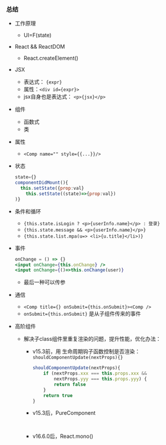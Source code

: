 ### 总结

+ 工作原理

  + UI=F(state)
  
+ React && ReactDOM 

  + React.createElement()
  
+ JSX

  +  表达式： `{expr}`
  + 属性：`<div id={expr}>`
  + jsx自身也是表达式： `<p>{jsx}</p>`

+ 组件

  + 函数式
  + 类

+ 属性

  + `<Comp name="" style={{...}}/>`

+ 状态

  ```jsx
  state={} 
  componentDidMount(){
  	this.setState({prop:val}
      this.setState((state)=>{prop:val})
  )}
  ```


+ 条件和循环

  + `{this.state.isLogin ? <p>{userInfo.name}</p> : 登录}`
  + `{this.state.message && <p>{userInfo.name}</p>}`
  + `{this.state.list.mpa(u=> <li>{u.title}</li>)}`

+ 事件

  ```jsx
  onChange = () => {}
  <input onChange={this.onChange} />
  <input onChange={()=>this.onChange(user)}
  ```


  + 最后一种可以传参

+ 通信

  + `<Comp title={} onSubmit={this.onSubmit}><Comp />`
  + `onSubmit={this.onSubmit}` 是从子组件传来的事件
  
+ 高阶组件


  + 解决子class组件里重复渲染的问题，提升性能，优化办法：


    + v15.3前，用 生命周期钩子函数控制是否渲染：`shouldComponentUpdate(nextProps){}`

      ```jsx
      shouldComponentUpdate(nextProps){
          if (nextProps.xxx === this.props.xxx &&
              nextProps.yyy === this.props.yyy) {
              return false
          }
          return true
      }
      ```

    + v15.3后，PureComponent

      ```jsx
          
      ```

    + v16.6.0后，React.mono()




<!--  -->